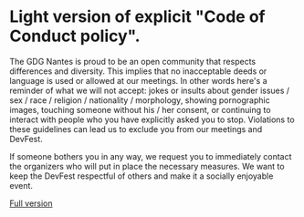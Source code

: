 # Light version of explicit "Code of Conduct policy".

The GDG Nantes is proud to be an open community that respects differences and diversity. This implies that no inacceptable deeds or language is used or allowed at our meetings. In other words here's a reminder of what we will not accept: jokes or insults about gender issues / sex / race / religion / nationality / morphology, showing pornographic images, touching someone without his / her consent, or continuing  to interact with people who you have explicitly asked you to stop. Violations to these guidelines can lead us to exclude you from our meetings and DevFest.

If someone bothers you in any way, we request you to immediately contact the organizers who will put in place the necessary measures. We want to keep the DevFest respectful of others and make it a socially enjoyable event.

[Full version](http://meta.wikimedia.org/wiki/Don%27t_be_a_dick)